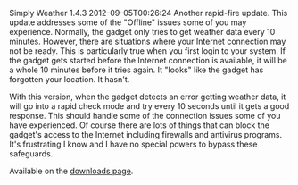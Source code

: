 Simply Weather 1.4.3
2012-09-05T00:26:24
Another rapid-fire update. This update addresses some of the "Offline" issues some of you may experience. Normally, the gadget only tries to get weather data every 10 minutes. However, there are situations where your Internet connection may not be ready. This is particularly true when you first login to your system. If the gadget gets started before the Internet connection is available, it will be a whole 10 minutes before it tries again. It "looks" like the gadget has forgotten your location. It hasn't.

With this version, when the gadget detects an error getting weather data, it will go into a rapid check mode and try every 10 seconds until it gets a good response. This should handle some of the connection issues some of you have experienced. Of course there are lots of things that can block the gadget's access to the Internet including firewalls and antivirus programs. It's frustrating I know and I have no special powers to bypass these safeguards.

Available on the [downloads page](/downloads).
